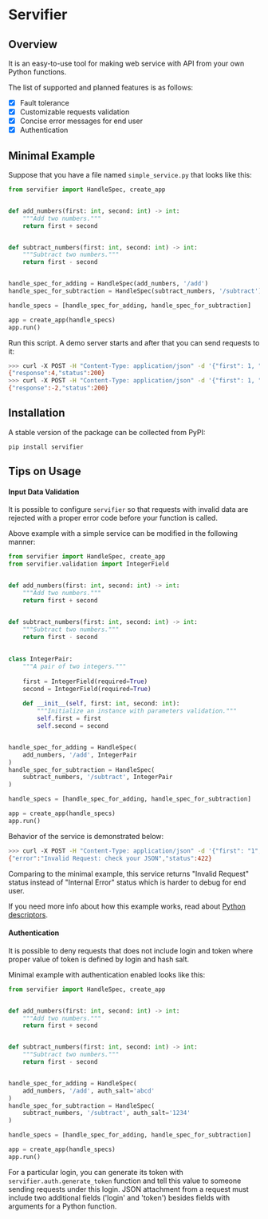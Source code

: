 # Servifier

## Overview

It is an easy-to-use tool for making web service with API from your own Python functions.

The list of supported and planned features is as follows:
- [x] Fault tolerance
- [x] Customizable requests validation
- [x] Concise error messages for end user 
- [x] Authentication

## Minimal Example

Suppose that you have a file named `simple_service.py` that looks like this:

```python
from servifier import HandleSpec, create_app


def add_numbers(first: int, second: int) -> int:
    """Add two numbers."""
    return first + second


def subtract_numbers(first: int, second: int) -> int:
    """Subtract two numbers."""
    return first - second


handle_spec_for_adding = HandleSpec(add_numbers, '/add')
handle_spec_for_subtraction = HandleSpec(subtract_numbers, '/subtract')

handle_specs = [handle_spec_for_adding, handle_spec_for_subtraction]

app = create_app(handle_specs)
app.run()
```

Run this script. A demo server starts and after that you can send requests to it:

```bash
>>> curl -X POST -H "Content-Type: application/json" -d '{"first": 1, "second": 3}' http://127.0.0.1:5000/add
{"response":4,"status":200}
>>> curl -X POST -H "Content-Type: application/json" -d '{"first": 1, "second": 3}' http://127.0.0.1:5000/subtract
{"response":-2,"status":200}
```

## Installation

A stable version of the package can be collected from PyPI:

```pip install servifier```

## Tips on Usage

#### Input Data Validation

It is possible to configure `servifier` so that requests with invalid data are rejected with a proper error code before your function is called.

Above example with a simple service can be modified in the following manner:

```python
from servifier import HandleSpec, create_app
from servifier.validation import IntegerField


def add_numbers(first: int, second: int) -> int:
    """Add two numbers."""
    return first + second


def subtract_numbers(first: int, second: int) -> int:
    """Subtract two numbers."""
    return first - second
    
    
class IntegerPair:
    """A pair of two integers."""
    
    first = IntegerField(required=True)
    second = IntegerField(required=True)
    
    def __init__(self, first: int, second: int):
        """Initialize an instance with parameters validation."""
        self.first = first
        self.second = second


handle_spec_for_adding = HandleSpec(
    add_numbers, '/add', IntegerPair
)
handle_spec_for_subtraction = HandleSpec(
    subtract_numbers, '/subtract', IntegerPair
)

handle_specs = [handle_spec_for_adding, handle_spec_for_subtraction]

app = create_app(handle_specs)
app.run()
```

Behavior of the service is demonstrated below:

```bash
>>> curl -X POST -H "Content-Type: application/json" -d '{"first": "1", "second": 3}' http://127.0.0.1:5000/add
{"error":"Invalid Request: check your JSON","status":422}
```

Comparing to the minimal example, this service returns "Invalid Request" status instead of "Internal Error" status which is harder to debug for end user.

If you need more info about how this example works, read about [Python descriptors](https://www.codevoila.com/post/69/python-descriptors-example).

#### Authentication

It is possible to deny requests that does not include login and token where proper value of token is defined by login and hash salt.

Minimal example with authentication enabled looks like this:

```python
from servifier import HandleSpec, create_app


def add_numbers(first: int, second: int) -> int:
    """Add two numbers."""
    return first + second


def subtract_numbers(first: int, second: int) -> int:
    """Subtract two numbers."""
    return first - second


handle_spec_for_adding = HandleSpec(
    add_numbers, '/add', auth_salt='abcd'
)
handle_spec_for_subtraction = HandleSpec(
    subtract_numbers, '/subtract', auth_salt='1234'
)

handle_specs = [handle_spec_for_adding, handle_spec_for_subtraction]

app = create_app(handle_specs)
app.run()
```

For a particular login, you can generate its token with `servifier.auth.generate_token` function and tell this value to someone sending requests under this login. JSON attachment from a request must include two additional fields ('login' and 'token') besides fields with arguments for a Python function.
